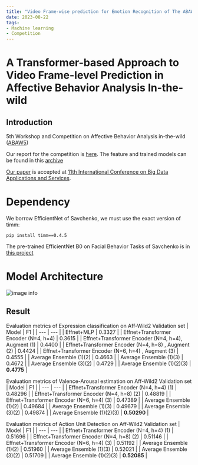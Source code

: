 ```yaml
---
title: "Video Frame-wise prediction for Emotion Recognition of The ABAW 5th Competition"
date: 2023-08-22
tags:
- Machine learning
- Competition
---
```


# A Transformer-based Approach to Video Frame-level Prediction in Affective Behavior Analysis In-the-wild

## Introduction

5th Workshop and Competition on Affective Behavior Analysis in-the-wild ([ABAW5](https://ibug.doc.ic.ac.uk/resources/cvpr-2023-5th-abaw/))

Our report for the competition is [here](https://arxiv.org/abs/2303.09293). The feature and trained models can be found in this [archive](https://ejnu-my.sharepoint.com/:f:/g/personal/nguyendangkhanh_jnu_ac_kr/EkrSGxjTG4JGvv49tw5vFngB_Kf5ia4TnsgblfJmLbt-9A?e=bb1nI8)

[Our paper](https://arxiv.org/abs/2303.09293) is accepted at [11th International Conference on Big Data Applications and Services](http://www.kbigdata.or.kr/bigdas2023/index.html).

# Dependency

We borrow EfficientNet of Savchenko, we must use the exact version of timm:
```
pip install timm==0.4.5
```

The pre-trained EfficientNet B0 on  Facial Behavior Tasks of Savchenko is in [this project](https://github.com/HSE-asavchenko/face-emotion-recognition)

# Model Architecture

![image info](./arc.png)

## Result

Evaluation metrics of Expression classification on Aff-Wild2 Validation set
| Model | F1 |
| --- | --- |
| Effnet+MLP | 0.3327 |
| Effnet+Transformer Encoder (N=4, h=4) | 0.3615 |
| Effnet+Transformer Encoder (N=4, h=4), Augment (1) | 0.4400 |
| Effnet+Transformer Encoder (N=4, h=8) , Augment (2) | 0.4424 |
| Effnet+Transformer Encoder (N=6, h=4) , Augment (3) | 0.4555 |
| Average Ensemble (1)(2) | 0.4663 |
| Average Ensemble (1)(3) | 0.4672 |
| Average Ensemble (3)(2) | 0.4729 |
| Average Ensemble (1)(2)(3) | **0.4775** |


Evaluation metrics of Valence-Arousal estimation on Aff-Wild2 Validation set
| Model | F1 |
| --- | --- |
| Effnet+Transformer Encoder (N=4, h=4) (1) | 0.48296 |
| Effnet+Transformer Encoder (N=4, h=8) (2) | 0.48819 |
| Effnet+Transformer Encoder (N=6, h=4) (3) | 0.47389 |
| Average Ensemble (1)(2) | 0.49684 |
| Average Ensemble (1)(3) | 0.49679 |
| Average Ensemble (3)(2) | 0.49874 |
| Average Ensemble (1)(2)(3) | **0.50290** |

Evaluation metrics of Action Unit Detection on Aff-Wild2 Validation set
| Model | F1 |
| --- | --- |
| Effnet+Transformer Encoder (N=4, h=4) (1) | 0.51696 |
| Effnet+Transformer Encoder (N=4, h=8) (2) | 0.51146 |
| Effnet+Transformer Encoder (N=6, h=4) (3) | 0.51192 |
| Average Ensemble (1)(2) | 0.51960 |
| Average Ensemble (1)(3) | 0.52021 |
| Average Ensemble (3)(2) | 0.51709 |
| Average Ensemble (1)(2)(3) | **0.52085** |


